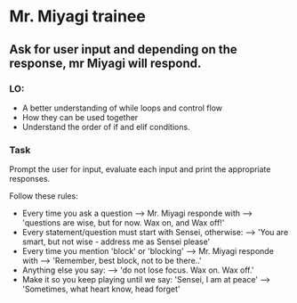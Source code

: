 # Mr. Miyagi trainee
## Ask for user input and depending on the response, mr Miyagi will respond.

### LO: 
- A better understanding of while loops and control flow
- How they can be used together
- Understand the order of if and elif conditions.

### Task
Prompt the user for input, evaluate each input and print the appropriate responses.

Follow these rules:

- Every time you ask a question --> Mr. Miyagi responde with
    --> 'questions are wise, but for now. Wax on, and Wax off!'
- Every statement/question must start with Sensei, otherwise:
    --> 'You are smart, but not wise - address me as Sensei please'
- Every time you mention 'block' or 'blocking' --> Mr. Miyagi responde with
    --> 'Remember, best block, not to be there..'
- Anything else you say:
    --> 'do not lose focus. Wax on. Wax off.'
- Make it so you keep playing until we say: 'Sensei, I am at peace'
    --> 'Sometimes, what heart know, head forget'
    
